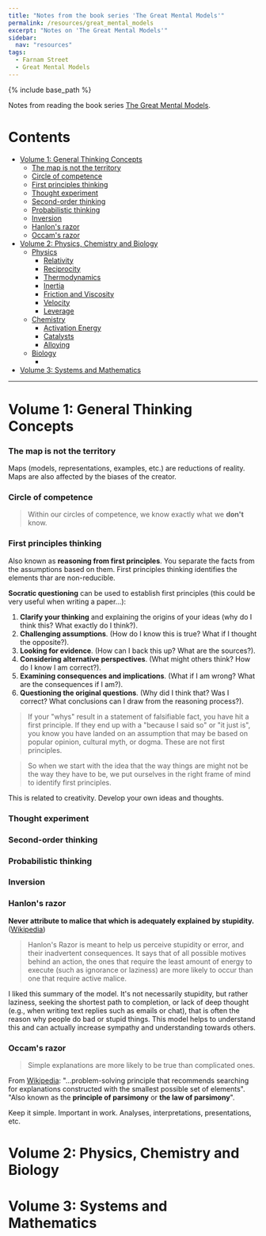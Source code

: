 ```yaml
---
title: "Notes from the book series 'The Great Mental Models'"
permalink: /resources/great_mental_models
excerpt: "Notes on 'The Great Mental Models'"
sidebar:
  nav: "resources"
tags:
  - Farnam Street
  - Great Mental Models
---
```


{% include base_path %}

Notes from reading the book series [The Great Mental Models](https://fs.blog/tgmm/).

# Contents
- [Volume 1: General Thinking Concepts](#volume-1-general-thinking-concepts)
  * [The map is not the territory](#the-map-is-not-the-territory)
  * [Circle of competence](#circle-of-competence)
  * [First principles thinking](#first-principles-thinking)
  * [Thought experiment](#thought-experiment)
  * [Second-order thinking](#second-order-thinking)
  * [Probabilistic thinking](#probabilistic-thinking)
  * [Inversion](#inversion)
  * [Hanlon's razor](#hanlons-razor)
  * [Occam's razor](#occams-razor)
- [Volume 2: Physics, Chemistry and Biology](#volume-2-physics-chemistry-and-biology)
  * [Physics](#physics)
    - [Relativity](#relativity)
    - [Reciprocity](#reciprocity)
    - [Thermodynamics](#thermodynamics)
    - [Inertia](#inertia)
    - [Friction and Viscosity](#friction-and-viscosity)
    - [Velocity](#velocity)
    - [Leverage](#leverage)
  * [Chemistry](#chemistry)
    - [Activation Energy](#activation-energy)
    - [Catalysts](#catalysts)
    - [Alloying](#alloying)
  * [Biology](#biology)
    - []()
- [Volume 3: Systems and Mathematics](#volume-3-systems-and-mathematics)

---------------------

# Volume 1: General Thinking Concepts  
### The map is not the territory  
Maps (models, representations, examples, etc.) are reductions of reality. Maps are also affected by the biases of the creator.  

### Circle of competence  
> Within our circles of competence, we know exactly what we **don't** know.

### First principles thinking  
Also known as **reasoning from first principles**. You separate the facts from the assumptions based on them. First principles thinking identifies the elements thar are non-reducible.

**Socratic questioning** can be used to establish first principles (this could be very useful when writing a paper...): 
1. **Clarify your thinking** and explaining the origins of your ideas (why do I think this? What exactly do I think?).
2. **Challenging assumptions**. (How do I know this is true? What if I thought the opposite?).
3. **Looking for evidence**. (How can I back this up? What are the sources?).
4. **Considering alternative perspectives**. (What might others think? How do I know I am correct?).
5. **Examining consequences and implications**. (What if I am wrong? What are the consequences if I am?).
6. **Questioning the original questions**. (Why did I think that? Was I correct? What conclusions can I draw from the reasoning process?).


> If your "whys" result in a statement of falsifiable fact, you have hit a first principle. If they end up with a "because I said so" or "it just is", you know you have landed on an assumption that may be based on popular opinion, cultural myth, or dogma. These are not first principles.  

> So when we start with the idea that the way things are might not be the way they have to be, we put ourselves in the right frame of mind to identify first principles.  

This is related to creativity. Develop your own ideas and thoughts.   

### Thought experiment
### Second-order thinking  
### Probabilistic thinking
### Inversion
### Hanlon's razor  
**Never attribute to malice that which is adequately explained by stupidity.** ([Wikipedia](https://en.wikipedia.org/wiki/Hanlon%27s_razor#:~:text=Hanlon's%20razor%20is%20an%20adage,unlikely%20explanations%20for%20human%20behavior.))  

> Hanlon's Razor is meant to help us perceive stupidity or error, and their inadvertent consequences. It says that of all possible motives behind an action, the ones that require the least amount of energy to execute (such as ignorance or laziness) are more likely to occur than one that require active malice.

I liked this summary of the model. It's not necessarily stupidity, but rather laziness, seeking the shortest path to completion, or lack of deep thought (e.g., when writing text replies such as emails or chat), that is often the reason why people do bad or stupid things. This model helps to understand this and can actually increase sympathy and understanding towards others.


### Occam's razor  
> Simple explanations are more likely to be true than complicated ones.

From [Wikipedia](https://en.wikipedia.org/wiki/Occam%27s_razor): "...problem-solving principle that recommends searching for explanations constructed with the smallest possible set of elements". "Also known as the **principle of parsimony** or **the law of parsimony**".  

Keep it simple. Important in work. Analyses, interpretations, presentations, etc.

# Volume 2: Physics, Chemistry and Biology

# Volume 3: Systems and Mathematics
